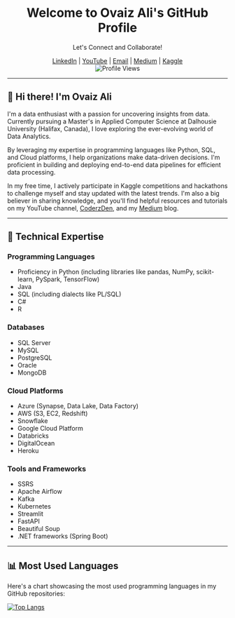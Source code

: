 <div align="center">
  <h1>Welcome to Ovaiz Ali's GitHub Profile</h1>
  <p>Let's Connect and Collaborate!</p>
  <a href="https://www.linkedin.com/in/ovaiz-ali/">LinkedIn</a> |
  <a href="https://bit.ly/CoderzDen">YouTube</a> |
  <a href="mailto:ovaizali123@gmail.com">Email</a> |
  <a href="https://medium.com/@ovaizali">Medium</a> |
  <a href="https://www.kaggle.com/ovaizali">Kaggle</a>
  <br>
  <img src="https://komarev.com/ghpvc/?username=OvaizAli&style=flat-square" alt="Profile Views">
</div>

---

## 👋 Hi there! I'm Ovaiz Ali

I'm a data enthusiast with a passion for uncovering insights from data. Currently pursuing a Master's in Applied Computer Science at Dalhousie University (Halifax, Canada), I love exploring the ever-evolving world of Data Analytics.

By leveraging my expertise in programming languages like Python, SQL, and Cloud platforms, I help organizations make data-driven decisions. I'm proficient in building and deploying end-to-end data pipelines for efficient data processing.

In my free time, I actively participate in Kaggle competitions and hackathons to challenge myself and stay updated with the latest trends. I'm also a big believer in sharing knowledge, and you'll find helpful resources and tutorials on my YouTube channel, [CoderzDen](https://www.youtube.com/watch?v=T50pEqF66Wc), and my [Medium](https://medium.com/@ovaizali) blog.

---

## 💼 Technical Expertise

### Programming Languages
- Proficiency in Python (including libraries like pandas, NumPy, scikit-learn, PySpark, TensorFlow)
- Java
- SQL (including dialects like PL/SQL)
- C#
- R

### Databases
- SQL Server
- MySQL
- PostgreSQL
- Oracle
- MongoDB

### Cloud Platforms
- Azure (Synapse, Data Lake, Data Factory)
- AWS (S3, EC2, Redshift)
- Snowflake
- Google Cloud Platform
- Databricks
- DigitalOcean
- Heroku

### Tools and Frameworks
- SSRS
- Apache Airflow
- Kafka
- Kubernetes
- Streamlit
- FastAPI
- Beautiful Soup
- .NET frameworks (Spring Boot)

---

## 📊 Most Used Languages

Here's a chart showcasing the most used programming languages in my GitHub repositories:

[![Top Langs](https://github-readme-stats-git-masterrstaa-rickstaa.vercel.app/api/top-langs/?username=OvaizAli)](https://github.com/OvaizAli/github-readme-stats)

